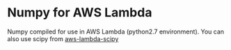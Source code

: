# Numpy for AWS Lambda

Numpy compiled for use in AWS Lambda (python2.7 environment). You can also use scipy from [aws-lambda-scipy](https://www.github.com/dionysio/aws-lambda-scipy)